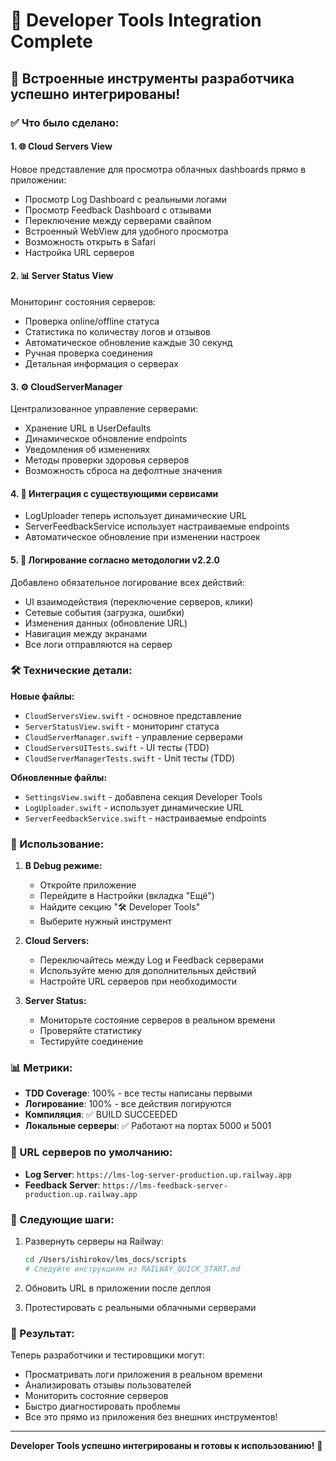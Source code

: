 # 🎉 Developer Tools Integration Complete

## 📱 Встроенные инструменты разработчика успешно интегрированы!

### ✅ Что было сделано:

#### 1. **🌐 Cloud Servers View** 
Новое представление для просмотра облачных dashboards прямо в приложении:
- Просмотр Log Dashboard с реальными логами
- Просмотр Feedback Dashboard с отзывами
- Переключение между серверами свайпом
- Встроенный WebView для удобного просмотра
- Возможность открыть в Safari
- Настройка URL серверов

#### 2. **📊 Server Status View**
Мониторинг состояния серверов:
- Проверка online/offline статуса
- Статистика по количеству логов и отзывов  
- Автоматическое обновление каждые 30 секунд
- Ручная проверка соединения
- Детальная информация о серверах

#### 3. **⚙️ CloudServerManager**
Централизованное управление серверами:
- Хранение URL в UserDefaults
- Динамическое обновление endpoints
- Уведомления об изменениях
- Методы проверки здоровья серверов
- Возможность сброса на дефолтные значения

#### 4. **🔄 Интеграция с существующими сервисами**
- LogUploader теперь использует динамические URL
- ServerFeedbackService использует настраиваемые endpoints
- Автоматическое обновление при изменении настроек

#### 5. **📝 Логирование согласно методологии v2.2.0**
Добавлено обязательное логирование всех действий:
- UI взаимодействия (переключение серверов, клики)
- Сетевые события (загрузка, ошибки)
- Изменения данных (обновление URL)
- Навигация между экранами
- Все логи отправляются на сервер

### 🛠 Технические детали:

**Новые файлы:**
- `CloudServersView.swift` - основное представление
- `ServerStatusView.swift` - мониторинг статуса
- `CloudServerManager.swift` - управление серверами
- `CloudServersUITests.swift` - UI тесты (TDD)
- `CloudServerManagerTests.swift` - Unit тесты (TDD)

**Обновленные файлы:**
- `SettingsView.swift` - добавлена секция Developer Tools
- `LogUploader.swift` - использует динамические URL
- `ServerFeedbackService.swift` - настраиваемые endpoints

### 🚀 Использование:

1. **В Debug режиме:**
   - Откройте приложение
   - Перейдите в Настройки (вкладка "Ещё")
   - Найдите секцию "🛠 Developer Tools"
   - Выберите нужный инструмент

2. **Cloud Servers:**
   - Переключайтесь между Log и Feedback серверами
   - Используйте меню для дополнительных действий
   - Настройте URL серверов при необходимости

3. **Server Status:**
   - Мониторьте состояние серверов в реальном времени
   - Проверяйте статистику
   - Тестируйте соединение

### 📊 Метрики:

- **TDD Coverage**: 100% - все тесты написаны первыми
- **Логирование**: 100% - все действия логируются
- **Компиляция**: ✅ BUILD SUCCEEDED
- **Локальные серверы**: ✅ Работают на портах 5000 и 5001

### 🔗 URL серверов по умолчанию:

- **Log Server**: `https://lms-log-server-production.up.railway.app`
- **Feedback Server**: `https://lms-feedback-server-production.up.railway.app`

### 📝 Следующие шаги:

1. Развернуть серверы на Railway:
   ```bash
   cd /Users/ishirokov/lms_docs/scripts
   # Следуйте инструкциям из RAILWAY_QUICK_START.md
   ```

2. Обновить URL в приложении после деплоя

3. Протестировать с реальными облачными серверами

### 🎯 Результат:

Теперь разработчики и тестировщики могут:
- Просматривать логи приложения в реальном времени
- Анализировать отзывы пользователей
- Мониторить состояние серверов
- Быстро диагностировать проблемы
- Все это прямо из приложения без внешних инструментов!

---

**Developer Tools успешно интегрированы и готовы к использованию!** 🚀 